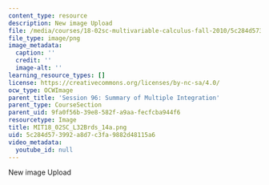 ```yaml
---
content_type: resource
description: New image Upload
file: /media/courses/18-02sc-multivariable-calculus-fall-2010/5c284d573992a8d7c3fa9882d48115a6_MIT18_02SC_L32Brds_14a.png
file_type: image/png
image_metadata:
  caption: ''
  credit: ''
  image-alt: ''
learning_resource_types: []
license: https://creativecommons.org/licenses/by-nc-sa/4.0/
ocw_type: OCWImage
parent_title: 'Session 96: Summary of Multiple Integration'
parent_type: CourseSection
parent_uid: 9fa0f56b-39e8-582f-a9aa-fecfcba944f6
resourcetype: Image
title: MIT18_02SC_L32Brds_14a.png
uid: 5c284d57-3992-a8d7-c3fa-9882d48115a6
video_metadata:
  youtube_id: null
---
```

New image Upload